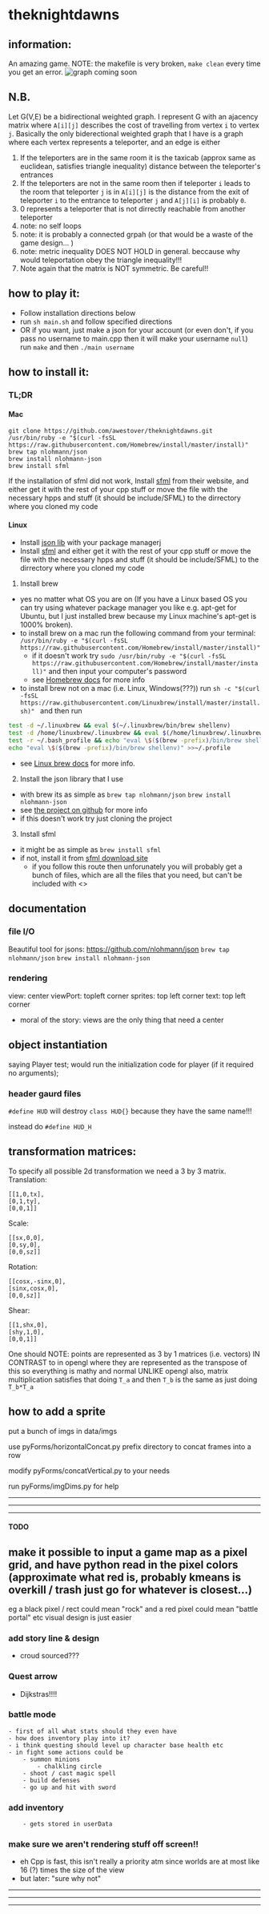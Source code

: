 
# theknightdawns

## information: 
An amazing game. NOTE: the makefile is very broken, `make clean` every time you get an error.
![graph coming soon](weighted_graph.png "Maps coming soon")

## N.B.
Let G(V,E) be a bidirectional weighted graph. I represent G with an ajacency matrix where `A[i][j]` describes the cost of travelling from vertex `i` to vertex `j`. Basically the only biderectional weighted graph that I have is a graph where each vertex represents a teleporter, and an edge is either
  1) If the teleporters are in the same room it is the taxicab (approx same as euclidean, satisfies triangle inequality) distance between the teleporter's entrances
  2) If the teleporters are not in the same room then if teleporter `i` leads to the room that teleporter `j` is in `A[i][j]` is the distance from the exit of teleporter `i` to the entrance to teleporter `j` and `A[j][i]` is probably `0`.
  3) 0 represents a teleporter that is not dirrectly reachable from another teleporter
  4) note: no self loops
  5) note: it is probably a connected grpah (or that would be a waste of the game design... )
  6) note: metric inequality DOES NOT HOLD in general. beccause why would teleportation obey the triangle inequality!!!
  7) Note again that the matrix is NOT symmetric. Be careful!!

## how to play it:
  * Follow installation directions below
  * run `sh main.sh` and follow specified directions
  * OR if you want, just make a json for your account (or even don't, if you pass no username to main.cpp then it will make your username `null`) run `make` and then `./main username`


## how to install it:
### TL;DR
#### Mac
```
git clone https://github.com/awestover/theknightdawns.git
/usr/bin/ruby -e "$(curl -fsSL https://raw.githubusercontent.com/Homebrew/install/master/install)"
brew tap nlohmann/json
brew install nlohmann-json
brew install sfml
```
If the installation of sfml did not work, Install [sfml](https://www.sfml-dev.org/download/csfml/) from their website, and either get it with the rest of your cpp stuff or move the file with the necessary hpps and stuff (it should be include/SFML) to the dirrectory where you cloned my code

#### Linux
  * Install [json lib](https://github.com/nlohmann/json) with your package managerj
  * Install [sfml](https://www.sfml-dev.org/download/csfml/) and either get it with the rest of your cpp stuff or move the file with the necessary hpps and stuff (it should be include/SFML) to the dirrectory where you cloned my code

1) Install brew
  * yes no matter what OS you are on (If you have a Linux based OS you can try using whatever package manager you like e.g. apt-get for Ubuntu, but I just installed brew because my Linux machine's apt-get is 1000% broken).
  * to install brew on a mac run the following command from your terminal: `/usr/bin/ruby -e "$(curl -fsSL https://raw.githubusercontent.com/Homebrew/install/master/install)"`
    - if it doesn't work try `sudo /usr/bin/ruby -e "$(curl -fsSL https://raw.githubusercontent.com/Homebrew/install/master/install)"` and then input your computer's password 
    - see [Homebrew docs](https://brew.sh) for more info
  * to install brew not on a mac (i.e. Linux, Windows(???)) run `sh -c "$(curl -fsSL https://raw.githubusercontent.com/Linuxbrew/install/master/install.sh)" ` and then run 

```bash 
test -d ~/.linuxbrew && eval $(~/.linuxbrew/bin/brew shellenv)
test -d /home/linuxbrew/.linuxbrew && eval $(/home/linuxbrew/.linuxbrew/bin/brew shellenv)
test -r ~/.bash_profile && echo "eval \$($(brew -prefix)/bin/brew shellenv)" >>~/.bash_profile
echo "eval \$($(brew -prefix)/bin/brew shellenv)" >>~/.profile
``` 

- see [Linux brew docs](https://docs.brew.sh/Homebrew-on-Linux) for more info.

2) Install the json library that I use
  * with brew its as simple as 
  `brew tap nlohmann/json`
  `brew install nlohmann-json`
  * see [the project on github](https://github.com/nlohmann/json) for more info
  * if this doesn't work try just cloning the project

3) Install sfml
  * it might be as simple as `brew install sfml`
  * if not, install it from [sfml download site](https://www.sfml-dev.org/download/csfml/)
    - if you follow this route then unforunately you will probably get a bunch of files, which are all the files that you need, but can't be included with <>

## documentation
### file I/O
  Beautiful tool for jsons:
    https://github.com/nlohmann/json
  `brew tap nlohmann/json`
  `brew install nlohmann-json`

### rendering 
  view: center
  viewPort: topleft corner
  sprites: top left corner
  text: top left corner

  - moral of the story: views are the only thing that need a center

## object instantiation
  saying 
  Player test;
  would run the initialization code for player (if it required no arguments);

### header gaurd files
  `#define HUD` will destroy
  `class HUD{}`
  because they have the same name!!!

  instead do 
  `#define HUD_H`

## transformation matrices:
To specify all possible 2d transformation we need a 3 by 3 matrix.
Translation:
```
[[1,0,tx],
[0,1,ty],
[0,0,1]]
```
Scale:
```
[[sx,0,0],
[0,sy,0],
[0,0,sz]]
```
Rotation:
```
[[cosx,-sinx,0],
[sinx,cosx,0],
[0,0,sz]]
```
Shear:
```
[[1,shx,0],
[shy,1,0],
[0,0,1]]
```
One should NOTE:
points are represented as 3 by 1 matrices (i.e. vectors) IN CONTRAST to in opengl where they are represented as the transpose of this
so everything is mathy and normal UNLIKE opengl
also, matrix multiplication satisfies that 
doing `T_a` and then `T_b` 
is the same as just doing `T_b*T_a`	

## how to add a sprite
  put a bunch of imgs in 
  data/imgs

  use pyForms/horizontalConcat.py prefix directory
  to concat frames into a row

  modify pyForms/concatVertical.py
  to your needs

  run pyForms/imgDims.py
  for help

***************************************************************************************************
***************************************************************************************************
***************************************************************************************************
#### TODO

## make it possible to input a game map as a pixel grid, and have python read in the pixel colors (approximate what red is, probably kmeans is overkill / trash just go for whatever is closest...)
eg a black pixel / rect could mean "rock"
and a red pixel could mean "battle portal"
etc
visual design is just easier

### add story line & design
  - croud sourced???

### Quest arrow
  - Dijkstras!!!!

### battle mode
    - first of all what stats should they even have
    - how does inventory play into it?
    - i think questing should level up character base health etc
    - in fight some actions could be
        - summon minions
            - chalkling circle
        - shoot / cast magic spell
        - build defenses
        - go up and hit with sword

### add inventory

        - gets stored in userData

### make sure we aren't rendering stuff off screen!!

  - eh Cpp is fast, this isn't really a priority atm since worlds are at most like 16 (?) times the size of the view
  - but later: "sure why not"

***************************************************************************************************
***************************************************************************************************
***************************************************************************************************

